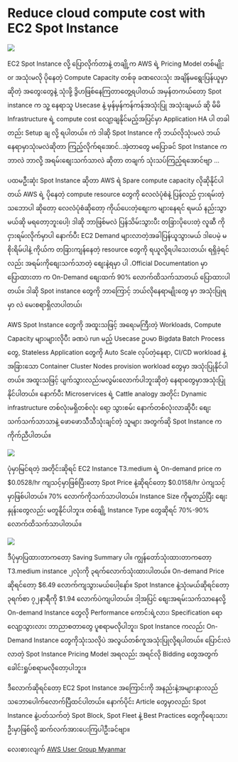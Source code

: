 # Reduce cloud compute cost with EC2 Spot Instance

![](https://i.imgur.com/jhLoKY2.png)

EC2 Spot Instance လို့ ပြောလိုက်တာနဲ့ တချို့က AWS ရဲ့ Pricing Model တစ်မျိုး or အသုံးမလို ပိုနေတဲ့ Compute Capacity တစ်ခု ခဏလေးသုံး အချိန်မရွေးပြန်ယူမှာ ဆိုတဲ့ အတွေးတွေနဲ့ သုံးဖို့ ဒွိဟဖြစ်နေကြတာတွေ့ရပါတယ် အမှန်တကယ်တော့ Spot instance က သူ့ နေရာသူ Usecase နဲ့ မှန်မှန်ကန်ကန်အသုံးပြု အသုံးချမယ် ဆို မိမိ Infrastructure ရဲ့ compute cost လျော့ချနိုင်မည့်အပြင်မှာ Application HA ပါ တခါ တည်း Setup ချ လို့ ရပါတယ်။ ကဲ ဒါဆို Spot Instance ကို ဘယ်လိုသုံးမလဲ ဘယ်နေရာမှာသုံးမလဲဆိုတာ ကြည့်လိုက်ရအောင်..အဲ့တာတွေ မပြောခင် Spot Instance က ဘာလဲ ဘာလို့ အရမ်းစျေးသက်သာလဲ ဆိုတာ တချက် သုံးသပ်ကြည့်ရအောင်ဗျာ ...

ပထမဦးဆုံး Spot Instance ဆိုတာ AWS ရဲ Spare compute capacity လိုဆိုနိုင်ပါတယ် AWS ရဲ့ ပိုနေတဲ့ compute resource တွေကို လေလံပုံစံနဲ့ ပြန်လည် ငှားရမ်းတဲ့သဘောပါ ဆိုတော့ လေလံပုံစံဆိုတော့ ကိုယ်ပေးတဲ့စျေးက များနေရင် ရမယ် နည်းသွာမယ်ဆို မရတော့ဘူးပေါ့၊ ဒါဆို ဘာဖြစ်မလဲ ပြန်သိမ်းသွားပီး တခြားပိုပေးတဲ့ လူဆီ ကို ငှားရမ်းလိုက်မှာပါ နောက်ပီး EC2 Demand များလာတဲ့အခါပြန်ယူသွားမယ် ဒါပေမဲ့ မစိုးရိမ်ပါနဲ့ ကိုယ်က တခြားကျန်နေတဲ့ resource တွေကို ရယူလို့ရပါသေးတယ်၊ ရရှိခဲ့ရင်လည်း အရမ်းကိုစျေးသက်သာတဲ့ စျေးနဲ့ရမှာ ပါ .Official Documentation မှာ ပြောထားတာ က On-Demand စျေးထက် 90% လောက်ထိသက်သာတယ် ပြောထားပါတယ်။ ဒါဆို Spot instance တွေကို ဘာကြောင့် ဘယ်လိုနေရာမျိုးတွေ မှာ အသုံးပြုရမှာ လဲ မေးစရာရှိလာပါတယ်၊

AWS Spot Instance တွေကို အထူးသဖြင့် အရေးမကြီးတဲ့ Workloads, Compute Capacity များများလိုပီး ခဏပဲ run မည့် Usecase ဥပမာ Bigdata Batch Process တွေ, Stateless Application တွေကို Auto Scale လုပ်တဲ့နေရာ, CI/CD workload နဲ့ အခြားသော Container Cluster Nodes provision workload တွေမှာ အသုံးပြုနိုင်ပါတယ်။ အထူးသဖြင့် ပျက်သွားလည်းမလွမ်းလောက်ပါဘူးဆိုတဲ့ နေရာတွေမှာအသုံးပြုနိုင်ပါတယ်။ နောက်ပီး Microservices ရဲ့ Cattle analogy အတိုင်း Dynamic infrastructure တစ်လုံးမရှိတစ်လုံး ရော့ သွားစမ်း နောက်တစ်လုံးလာဆိုပီး စျေးသက်သက်သာသာနဲ့ ဖောဖောသီသီသုံးချင်တဲ့ သူများ အတွက်ဆို Spot Instance က ကိုက်ညီပါတယ်။

![](https://i.imgur.com/DB7RE3o.png)

ပုံမှာမြင်ရတဲ့ အတိုင်းဆိုရင် EC2 Instance T3.medium ရဲ့ On-demand price က $0.0528/hr ကျသင့်မှာဖြစ်ပြီးတော့ Spot Price နဲ့ဆိုရင်တော့ $0.0158/hr ပဲကျသင့်မှာဖြစ်ပါတယ်။ 70% လောက်ကိုသက်သာပါတယ်။ Instance Size ကိုမူတည်ပြီး စျေးနှုန်းတွေလည်း မတူနိုင်ပါဘူး။ တစ်ချို့ Instance Type တွေဆိုရင် 70%-90% လောက်ထိသက်သာပါတယ်။

![](https://i.imgur.com/mh3MDeQ.png)

ဒီပုံမှာပြထားတာကတော့ Saving Summary ပါ။ ကျွန်တော်သုံးထားတာကတော့ T3.medium instance ၂လုံးကို ၃ရက်လောက်သုံးထားပါတယ်။ On-demand Price ဆိုရင်တော့ $6.49 လောက်ကျသွားမယ်ပေါ့နော်။ Spot Instance နဲ့သုံးမယ်ဆိုရင်တော့ ၃ရက်စာ ၇၂နာရီကို $1.94 လောက်ပဲကျပါတယ်။ ဒါ့အပြင် စျေးအရမ်းသက်သာနေလို့ On-demand Instance တွေလို Performance ကောင်းရဲ့လား၊ Specification ရောလျော့သွားလား ဘာညာစတာတွေ ပူစရာမလိုပါဘူး၊ Spot Instance ကလည်း On-Demand Instance တွေကိုသုံးသလိုပဲ အလွယ်တစ်ကူအသုံးပြုလို့ရပါတယ်။ ပြောင်းလဲလာတဲ့ Spot Instance Pricing Model အရလည်း အရင်လို Bidding တွေအတွက် ခေါင်းရှုပ်စရာမလိုတော့ပါဘူး။

ဒီလောက်ဆိုရင်တော့ EC2 Spot Instance အကြောင်းကို အနည်းနဲ့အများနားလည်သဘောပေါက်လောက်ပြီထင်ပါတယ်။ နောက်ပိုင်း Article တွေမှာလည်း Spot Instance နဲ့ပတ်သက်တဲ့ Spot Block, Spot Fleet နဲ့ Best Practices တွေကိုရေးသားဦးမှာဖြစ်လို့ ဆက်လက်အားပေးကြပါဦးခင်ဗျာ။

လေးစားလျက် [AWS User Group Myanmar](https://www.facebook.com/awsugmm)

